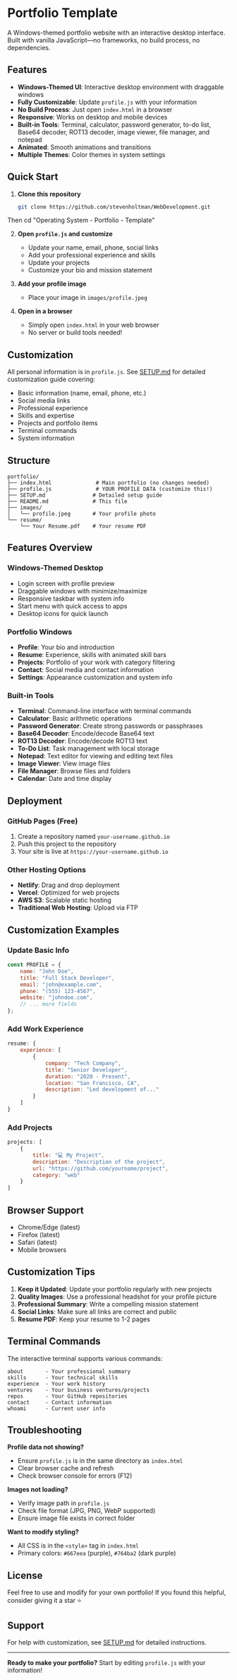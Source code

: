 # Portfolio Template

A Windows-themed portfolio website with an interactive desktop interface. Built with vanilla JavaScript—no frameworks, no build process, no dependencies.

## Features

- **Windows-Themed UI**: Interactive desktop environment with draggable windows
- **Fully Customizable**: Update `profile.js` with your information
- **No Build Process**: Just open `index.html` in a browser
- **Responsive**: Works on desktop and mobile devices
- **Built-in Tools**: Terminal, calculator, password generator, to-do list, Base64 decoder, ROT13 decoder, image viewer, file manager, and notepad
- **Animated**: Smooth animations and transitions
- **Multiple Themes**: Color themes in system settings

## Quick Start

1. **Clone this repository**
   ```bash
   git clone https://github.com/stevenholtman/WebDevelopment.git
   ```
Then cd "Operating System - Portfolio - Template"

2. **Open `profile.js` and customize**
   - Update your name, email, phone, social links
   - Add your professional experience and skills
   - Update your projects
   - Customize your bio and mission statement

3. **Add your profile image**
   - Place your image in `images/profile.jpeg`

4. **Open in a browser**
   - Simply open `index.html` in your web browser
   - No server or build tools needed!

## Customization

All personal information is in `profile.js`. See [SETUP.md](SETUP.md) for detailed customization guide covering:

- Basic information (name, email, phone, etc.)
- Social media links
- Professional experience
- Skills and expertise
- Projects and portfolio items
- Terminal commands
- System information

## Structure

```
portfolio/
├── index.html              # Main portfolio (no changes needed)
├── profile.js              # YOUR PROFILE DATA (customize this!)
├── SETUP.md               # Detailed setup guide
├── README.md              # This file
├── images/
│   └── profile.jpeg       # Your profile photo
└── resume/
    └── Your Resume.pdf    # Your resume PDF
```

## Features Overview

### Windows-Themed Desktop
- Login screen with profile preview
- Draggable windows with minimize/maximize
- Responsive taskbar with system info
- Start menu with quick access to apps
- Desktop icons for quick launch

### Portfolio Windows
- **Profile**: Your bio and introduction
- **Resume**: Experience, skills with animated skill bars
- **Projects**: Portfolio of your work with category filtering
- **Contact**: Social media and contact information
- **Settings**: Appearance customization and system info

### Built-in Tools
- **Terminal**: Command-line interface with terminal commands
- **Calculator**: Basic arithmetic operations
- **Password Generator**: Create strong passwords or passphrases
- **Base64 Decoder**: Encode/decode Base64 text
- **ROT13 Decoder**: Encode/decode ROT13 text
- **To-Do List**: Task management with local storage
- **Notepad**: Text editor for viewing and editing text files
- **Image Viewer**: View image files
- **File Manager**: Browse files and folders
- **Calendar**: Date and time display

## Deployment

### GitHub Pages (Free)
1. Create a repository named `your-username.github.io`
2. Push this project to the repository
3. Your site is live at `https://your-username.github.io`

### Other Hosting Options
- **Netlify**: Drag and drop deployment
- **Vercel**: Optimized for web projects
- **AWS S3**: Scalable static hosting
- **Traditional Web Hosting**: Upload via FTP

## Customization Examples

### Update Basic Info
```javascript
const PROFILE = {
    name: "John Doe",
    title: "Full Stack Developer",
    email: "john@example.com",
    phone: "(555) 123-4567",
    website: "johndoe.com",
    // ... more fields
};
```

### Add Work Experience
```javascript
resume: {
    experience: [
        {
            company: "Tech Company",
            title: "Senior Developer",
            duration: "2020 - Present",
            location: "San Francisco, CA",
            description: "Led development of..."
        }
    ]
}
```

### Add Projects
```javascript
projects: [
    {
        title: "💻 My Project",
        description: "Description of the project",
        url: "https://github.com/yourname/project",
        category: "web"
    }
]
```

## Browser Support

- Chrome/Edge (latest)
- Firefox (latest)
- Safari (latest)
- Mobile browsers

## Customization Tips

1. **Keep it Updated**: Update your portfolio regularly with new projects
2. **Quality Images**: Use a professional headshot for your profile picture
3. **Professional Summary**: Write a compelling mission statement
4. **Social Links**: Make sure all links are correct and public
5. **Resume PDF**: Keep your resume to 1-2 pages

## Terminal Commands

The interactive terminal supports various commands:

```
about       - Your professional summary
skills      - Your technical skills
experience  - Your work history
ventures    - Your business ventures/projects
repos       - Your GitHub repositories
contact     - Contact information
whoami      - Current user info
```

## Troubleshooting

**Profile data not showing?**
- Ensure `profile.js` is in the same directory as `index.html`
- Clear browser cache and refresh
- Check browser console for errors (F12)

**Images not loading?**
- Verify image path in `profile.js`
- Check file format (JPG, PNG, WebP supported)
- Ensure image file exists in correct folder

**Want to modify styling?**
- All CSS is in the `<style>` tag in `index.html`
- Primary colors: `#667eea` (purple), `#764ba2` (dark purple)

## License

Feel free to use and modify for your own portfolio! If you found this helpful, consider giving it a star ⭐

## Support

For help with customization, see [SETUP.md](SETUP.md) for detailed instructions.

---

**Ready to make your portfolio?** Start by editing `profile.js` with your information!
